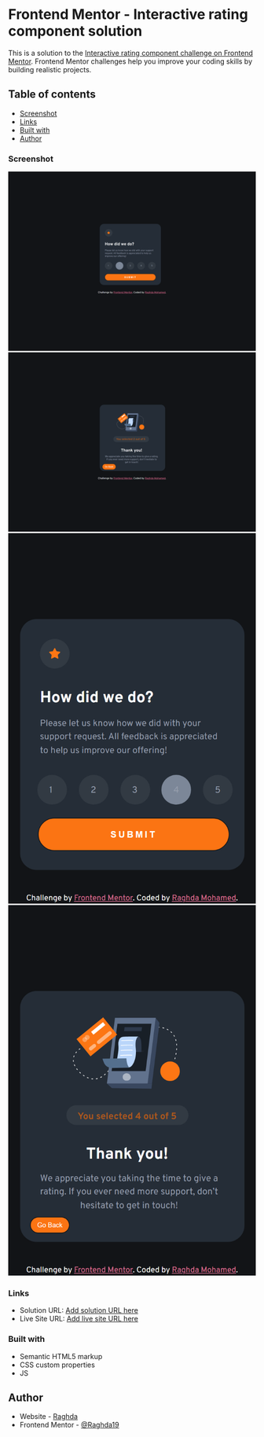 # Frontend Mentor - Interactive rating component solution

This is a solution to the [Interactive rating component challenge on Frontend Mentor](https://www.frontendmentor.io/challenges/interactive-rating-component-koxpeBUmI). Frontend Mentor challenges help you improve your coding skills by building realistic projects. 

## Table of contents

  - [Screenshot](#screenshot)
  - [Links](#links)
  - [Built with](#built-with)
  - [Author](#author)

### Screenshot
<img src="Screenshot/Submit-Desktop-Img.png" alt="">
<img src="Screenshot/Thank-Desktop-Img.png" alt="">
<img src="Screenshot/submit-Mobile-Img.png" alt="">
<img src="Screenshot/Thank-Mobile-Img.png" alt="">

### Links

- Solution URL: [Add solution URL here](https://github.com/Raghda19/Interactive-rating-component.git)
- Live Site URL: [Add live site URL here](https://your-live-site-url.com)

### Built with

- Semantic HTML5 markup
- CSS custom properties
- JS 

## Author

- Website - [Raghda](https://www.your-site.com)
- Frontend Mentor - [@Raghda19](https://www.frontendmentor.io/profile/yourusername)

